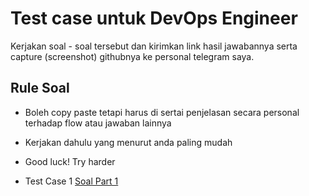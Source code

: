 # Test case untuk DevOps Engineer

Kerjakan soal - soal tersebut dan kirimkan link hasil jawabannya serta capture (screenshot) githubnya ke personal telegram saya.

## Rule Soal

- Boleh copy paste tetapi harus di sertai penjelasan secara personal terhadap flow atau jawaban lainnya
- Kerjakan dahulu yang menurut anda paling mudah
- Good luck! Try harder

- Test Case 1 [Soal Part 1](Soal-part-1.md)